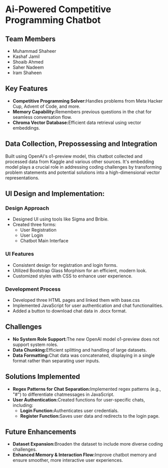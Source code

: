 # Ai-Powered Competitive Programming Chatbot

## Team Members
<ul>
  <li>Muhammad Shaheer</li>
  <li>Kashaf Jamil</li>
  <li>Shoaib Ahmed</li>
  <li>Saher Nadeem</li>
  <li>Iram Shaheen</li>
</ul>

## Key Features

<ul>
  <li>
    <strong>Competitive Programming Solver:</strong>Handles problems from Meta Hacker Cup, Advent
of Code, and more.
  </li>
  <li>
    <strong>Memory Capability:</strong>Remembers previous questions in the chat
for seamless conversation flow.
  </li>
    <li>
    <strong>Chroma Vector Database:</strong>Efficient data retrieval using vector embeddings.
  </li>
</ul>

## Data Collection, Prepossessing and Integration

Built using OpenAI's o1-preview model, this chatbot collected and
processed data from Kaggle and various other sources. It's embedding
model plays a crucial role in addressing coding challenges by transforming
problem statements and potential solutions into a high-dimensional vector
representations. 

## UI Design and Implementation:

### Design Approach
<ul>
  <li>
    Designed UI using tools like Sigma and Bribie.
  </li>
  <li>
    Created three forms:
    <ul>
      <li>User Registration</li>
      <li>User Login</li>
      <li>Chatbot Main Interface</li>
    </ul>
  </li>
</ul>

### UI Features
<ul>
  <li>
    Consistent design for registration and login forms.
  </li>
  <li>
    Utilized Bootstrap Glass Morphism for an efficient, modern look.
  </li>
  <li>
      Customized styles with CSS to enhance user experience.
  </li>
</ul>

### Development Process
<ul>
  <li>
    Developed three HTML pages and linked them with base.css
  </li>
  <li>
    Implemented JavaScript for user authentication and chat functionalities.
  </li>
  <li>
      Added a button to download chat data in .docx format.
  </li>
</ul>

## Challenges
<ul>
  <li>
    <strong>No System Role Support:</strong>The new OpenAI model o1-preview does not support system roles.
  </li>
  <li>
    <strong>Data Chunking:</strong>Efficient splitting and handling of large datasets.
  </li>
    <li>
    <strong>Data Formatting:</strong>Chat data was concatenated, displaying in a single format rather than separating user inputs.
  </li>
</ul>

## Solutions Implemented
<ul>
  <li>
    <strong>Regex Patterns for Chat Separation:</strong>Implemented regex patterns (e.g., "#") to differentiate chatmessages in JavaScript.
  </li>
  <li>
    <strong>User Authentication:</strong>Created functions for user-specific chats, including:
    <ul>
      <li><strong>Login Function:</strong>Authenticates user credentials.</li>
      <li><strong>Register Function:</strong>Saves user data and redirects to the login page.</li>
    </ul>
</ul>


## Future Enhancements
<ul>
  <li>
    <strong>Dataset Expansion:</strong>Broaden the dataset to include more diverse coding challenges.
  </li>
  <li>
    <strong>Enhanced Memory & Interaction Flow:</strong>Improve chatbot memory and ensure smoother, more interactive user experiences.
  </li>
</ul>

